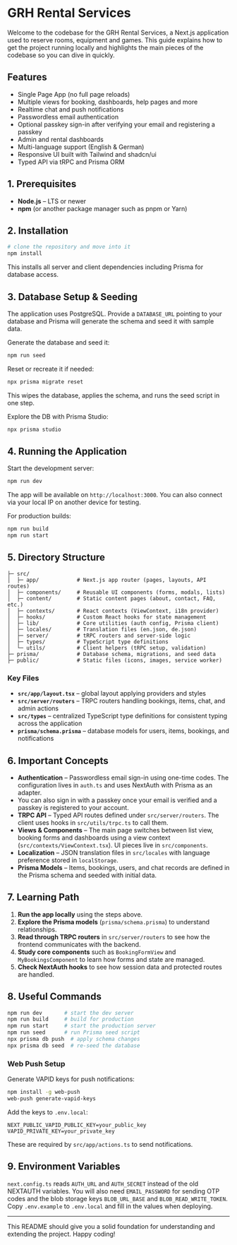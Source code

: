 # GRH Rental Services

Welcome to the codebase for the GRH Rental Services, a Next.js application used to reserve rooms, equipment and games. This guide explains how to get the project running locally and highlights the main pieces of the codebase so you can dive in quickly.

## Features

- Single Page App (no full page reloads)
- Multiple views for booking, dashboards, help pages and more
- Realtime chat and push notifications
- Passwordless email authentication
- Optional passkey sign-in after verifying your email and registering a passkey
- Admin and rental dashboards
- Multi-language support (English & German)
- Responsive UI built with Tailwind and shadcn/ui
- Typed API via tRPC and Prisma ORM

## 1. Prerequisites

- **Node.js** – LTS or newer
- **npm** (or another package manager such as pnpm or Yarn)

## 2. Installation

```bash
# clone the repository and move into it
npm install
```

This installs all server and client dependencies including Prisma for database access.

## 3. Database Setup & Seeding

The application uses PostgreSQL. Provide a `DATABASE_URL` pointing to your database and Prisma will generate the schema and seed it with sample data.

Generate the database and seed it:

```bash
npm run seed
```

Reset or recreate it if needed:

```bash
npx prisma migrate reset
```

This wipes the database, applies the schema, and runs the seed script in one step.

Explore the DB with Prisma Studio:

```bash
npx prisma studio
```

## 4. Running the Application

Start the development server:

```bash
npm run dev
```

The app will be available on `http://localhost:3000`. You can also connect via your local IP on another device for testing.

For production builds:

```bash
npm run build
npm run start
```

## 5. Directory Structure

```
├─ src/
│  ├─ app/            # Next.js app router (pages, layouts, API routes)
│  ├─ components/     # Reusable UI components (forms, modals, lists)
│  ├─ content/        # Static content pages (about, contact, FAQ, etc.)
│  ├─ contexts/       # React contexts (ViewContext, i18n provider)
│  ├─ hooks/          # Custom React hooks for state management
│  ├─ lib/            # Core utilities (auth config, Prisma client)
│  ├─ locales/        # Translation files (en.json, de.json)
│  ├─ server/         # tRPC routers and server-side logic
│  ├─ types/          # TypeScript type definitions
│  └─ utils/          # Client helpers (tRPC setup, validation)
├─ prisma/            # Database schema, migrations, and seed data
├─ public/            # Static files (icons, images, service worker)
```

### Key Files

- **`src/app/layout.tsx`** – global layout applying providers and styles
- **`src/server/routers`** – TRPC routers handling bookings, items, chat, and admin actions
- **`src/types`** – centralized TypeScript type definitions for consistent typing across the application
- **`prisma/schema.prisma`** – database models for users, items, bookings, and notifications

## 6. Important Concepts

- **Authentication** – Passwordless email sign-in using one-time codes. The configuration lives in `auth.ts` and uses NextAuth with Prisma as an adapter.
- You can also sign in with a passkey once your email is verified and a passkey is registered to your account.
- **TRPC API** – Typed API routes defined under `src/server/routers`. The client uses hooks in `src/utils/trpc.ts` to call them.
- **Views & Components** – The main page switches between list view, booking forms and dashboards using a view context (`src/contexts/ViewContext.tsx`). UI pieces live in `src/components`.
- **Localization** – JSON translation files in `src/locales` with language preference stored in `localStorage`.
- **Prisma Models** – Items, bookings, users, and chat records are defined in the Prisma schema and seeded with initial data.

## 7. Learning Path

1. **Run the app locally** using the steps above.
2. **Explore the Prisma models** (`prisma/schema.prisma`) to understand relationships.
3. **Read through TRPC routers** in `src/server/routers` to see how the frontend communicates with the backend.
4. **Study core components** such as `BookingFormView` and `MyBookingsComponent` to learn how forms and state are managed.
5. **Check NextAuth hooks** to see how session data and protected routes are handled.

## 8. Useful Commands

```bash
npm run dev       # start the dev server
npm run build     # build for production
npm run start     # start the production server
npm run seed      # run Prisma seed script
npx prisma db push  # apply schema changes
npx prisma db seed  # re-seed the database
```

### Web Push Setup

Generate VAPID keys for push notifications:

```bash
npm install -g web-push
web-push generate-vapid-keys
```

Add the keys to `.env.local`:

```
NEXT_PUBLIC_VAPID_PUBLIC_KEY=your_public_key
VAPID_PRIVATE_KEY=your_private_key
```

These are required by `src/app/actions.ts` to send notifications.

## 9. Environment Variables

`next.config.ts` reads `AUTH_URL` and `AUTH_SECRET` instead of the old NEXTAUTH variables. You will also need `EMAIL_PASSWORD` for sending OTP codes and the blob storage keys `BLOB_URL_BASE` and `BLOB_READ_WRITE_TOKEN`. Copy `.env.example` to `.env.local` and fill in the values when deploying.

---

This README should give you a solid foundation for understanding and extending the project. Happy coding!
